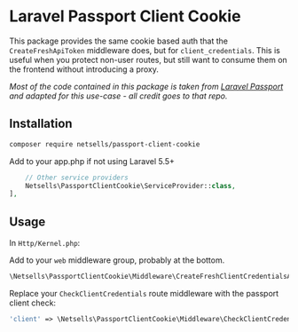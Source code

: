 # Laravel Passport Client Cookie

This package provides the same cookie based auth that the `CreateFreshApiToken` middleware does, but for `client_credentials`. This is useful when you protect non-user routes, but still want to consume them on the frontend without introducing a proxy. 

_Most of the code contained in this package is taken from [Laravel Passport](https://github.com/laravel/passport) and adapted for this use-case - all credit goes to that repo._

## Installation

```bash
composer require netsells/passport-client-cookie
```

Add to your app.php if not using Laravel 5.5+
```php
    // Other service providers
    Netsells\PassportClientCookie\ServiceProvider::class,
],
```

## Usage

In `Http/Kernel.php`:

Add to your `web` middleware group, probably at the bottom.
```php
\Netsells\PassportClientCookie\Middleware\CreateFreshClientCredentialsApiToken::class,
```

Replace your `CheckClientCredentials` route middleware with the passport client check:

```php
'client' => \Netsells\PassportClientCookie\Middleware\CheckClientCredentials::class,
```